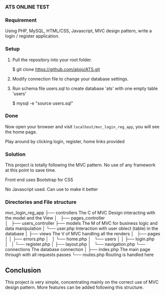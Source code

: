 ### ATS ONLINE TEST ###

### Requirement ### 

Using PHP, MySQL, HTML/CSS, Javascript, MVC design pattern, write a login / register application.

### Setup ###

1) Pull the repository into your root folder.

   $ git clone https://github.com/alojo/ATS.git

2) Modify connection file to change your database settings.

3) Run schema file users.sql to create database 'ats' with one empty table 'users'

    $ mysql -e "source users.sql"

### Done ###

Now open your browser and visit `localhost/mvc_login_reg_app`, you will see the home page.

Play around by clicking login, register, home links provided

### Solution ###

This project is totally following the MVC pattern. No use of any framework at this point to save time.

Front end uses Bootstrap for CSS

No Javascript used. Can use to make it better

### Directories and File structure ###

mvc_login_reg_app
├── controllers                 The C of MVC Design interacting  with the model and the View
│   ├── pages_controller        
│   ├── users_controller
├── models                      The M of MVC for business logic and data manipulation
│   └── user.php                Interaction with user oblect (table) in the database
│
├── views                       The V of MVC handling all the renders
│   ├── pages
│   │   ├── errors.php
│   │   └── home.php
│   └── users
│   │   ├── login.php
│   │   └── register.php
│   ├── layout.php
│   └── navigation.php
└── connections                 The database connection
│
├── index.php                   The main page through with all requests passes
└── routes.php                  Routing is handled here

## Conclusion

This project is very simple, concentrating mainly on the correct use of MVC design pattern.
More features can be added following this structure.

